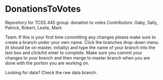 # DonationsToVotes
Repository for TCSS 445 group: donation to votes
Contributors:
Gaby,
Sally,
Patrick,
Robert,
Leslie,
Mark


Team: If this is your first time committing any changes please make sure to create a branch under your own name. Click the branches drop-down menu (it should be on master, initially) and type the name of your branch into the text box and click/hit enter to complete. Make sure you commit your changes to your branch and then merge to master branch when you are done with the portion you are working on. 

Looking for data? Check the raw data branch.
